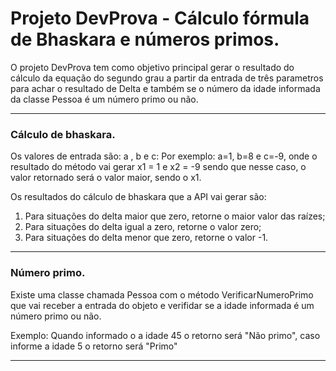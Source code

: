 # Projeto DevProva - Cálculo fórmula de Bhaskara e números primos. 


O projeto DevProva tem como objetivo principal gerar o resultado do cálculo da equação do segundo grau a partir da entrada de três parametros para achar o resultado de Delta e também se o número da idade informada da classe Pessoa é um número primo ou não. 

***

### Cálculo de bhaskara.

Os valores de entrada são: a , b e c: Por exemplo:  a=1, b=8 e c=-9, onde o resultado do método vai gerar x1 = 1 e x2 = -9 sendo que nesse caso, o valor retornado será o valor maior, sendo o x1. 

Os resultados do cálculo de bhaskara que a API vai gerar são: 

1. Para situações do delta maior que zero, retorne o maior valor das raízes;
2. Para situações do delta igual a zero, retorne o valor zero;
3. Para situações do delta menor que zero, retorne o valor -1.

***

### Número primo.

Existe uma classe chamada Pessoa com o método VerificarNumeroPrimo que vai receber a entrada do objeto e verifidar se a idade informada é um número primo ou não. 

Exemplo: Quando informado o a idade 45 o retorno será "Não primo", caso informe a idade 5 o retorno será "Primo"


***
